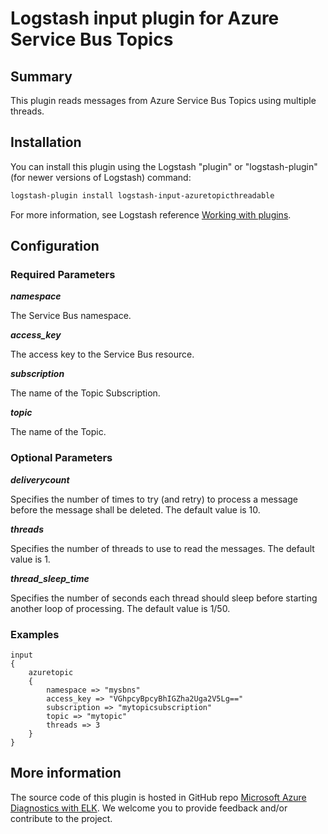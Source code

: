 # Logstash input plugin for Azure Service Bus Topics

## Summary
This plugin reads messages from Azure Service Bus Topics using multiple threads.

## Installation
You can install this plugin using the Logstash "plugin" or "logstash-plugin" (for newer versions of Logstash) command:
```sh
logstash-plugin install logstash-input-azuretopicthreadable
```
For more information, see Logstash reference [Working with plugins](https://www.elastic.co/guide/en/logstash/current/working-with-plugins.html).

## Configuration
### Required Parameters
__*namespace*__

The Service Bus namespace.

__*access_key*__

The access key to the Service Bus resource.

__*subscription*__

The name of the Topic Subscription.

__*topic*__

The name of the Topic.

### Optional Parameters
__*deliverycount*__

Specifies the number of times to try (and retry) to process a message before the message shall be deleted. The default value is 10.

__*threads*__

Specifies the number of threads to use to read the messages. The default value is 1.

__*thread_sleep_time*__

Specifies the number of seconds each thread should sleep before starting another loop of processing. The default value is 1/50.

### Examples
```
input
{
    azuretopic
    {
        namespace => "mysbns"
        access_key => "VGhpcyBpcyBhIGZha2Uga2V5Lg=="
        subscription => "mytopicsubscription"
        topic => "mytopic"
        threads => 3
    }
}
```

## More information
The source code of this plugin is hosted in GitHub repo [Microsoft Azure Diagnostics with ELK](https://github.com/Azure/azure-diagnostics-tools). We welcome you to provide feedback and/or contribute to the project.